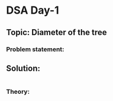 # DSA Day-1

## Topic: Diameter of the tree
### Problem statement: 
## Solution:
```java


```

### Theory:
